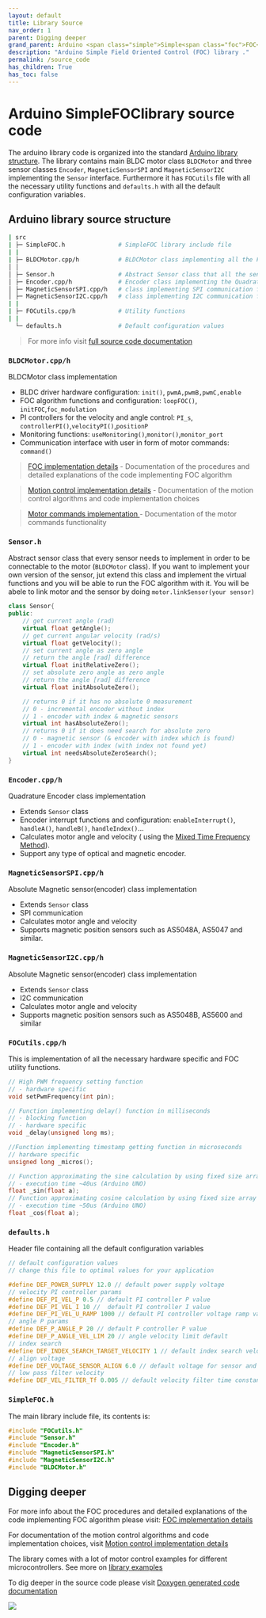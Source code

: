 ```yaml
---
layout: default
title: Library Source
nav_order: 1
parent: Digging deeper
grand_parent: Arduino <span class="simple">Simple<span class="foc">FOC</span>library</span>
description: "Arduino Simple Field Oriented Control (FOC) library ."
permalink: /source_code
has_children: True
has_toc: false
---
```


# Arduino <span class="simple">Simple<span class="foc">FOC</span>library</span> source code
The arduino library code is organized into the standard [Arduino library structure](https://github.com/arduino/Arduino/wiki/Library-Manager-FAQ). 
The library contains main BLDC motor class `BLDCMotor` and  three sensor classes `Encoder`, `MagneticSensorSPI` and `MagneticSensorI2C` implementing the `Sensor` interface. Furthermore it has `FOCutils` file with all the necessary utility functions and `defaults.h` with all the default configuration variables.

## Arduino library source structure
```sh
| src
| ├─ SimpleFOC.h               # SimpleFOC library include file
| |
| ├─ BLDCMotor.cpp/h           # BLDCMotor class implementing all the FOC operations
│ │ 
│ ├─ Sensor.h                  # Abstract Sensor class that all the sensors implement
│ ├─ Encoder.cpp/h             # Encoder class implementing the Quadrature encoder operations
│ ├─ MagneticSensorSPI.cpp/h   # class implementing SPI communication for Magnetic sensors
│ ├─ MagneticSensorI2C.cpp/h   # class implementing I2C communication for Magnetic sensors
| |
| ├─ FOCutils.cpp/h            # Utility functions 
| |
  └─ defaults.h                # Default configuration values 
```

<blockquote class="info">For more info visit <a href="http://source.simplefoc.com/" target="_blank"> full source code documentation <i class="fa fa-external-link fa-sm"></i></a></blockquote>

### `BLDCMotor.cpp/h`
BLDCMotor class implementation
- BLDC driver hardware configuration: `init()`, `pwmA,pwmB,pwmC,enable`
- FOC algorithm functions and configuration: `loopFOC()`, `initFOC`,`foc_modulation`
- PI controllers for the velocity and angle control: `PI_s`, `controllerPI()`,`velocityPI()`,`positionP`
- Monitoring functions: `useMonitoring()`,`monitor()`,`monitor_port`
- Communication interface with user in form of motor commands: `command()`  

<blockquote class="info"><a href="foc_implementation"><i class="fa fa-copy"></i> FOC implementation details</a> - Documentation of the procedures and detailed explanations of the code implementing FOC algorithm 
</blockquote>
<blockquote class="info">
     <a href="motion_control_implementation"><i class="fa fa-copy"></i> Motion control implementation details</a> - Documentation of the motion control algorithms and code implementation choices
</blockquote><blockquote class="info">
     <a href="commands_source"><i class="fa fa-copy"></i> Motor commands implementation </a> - Documentation of the motor commands functionality
</blockquote>


### `Sensor.h`
Abstract sensor class that every sensor needs to implement in order to be connectable to the motor (`BLDCMotor` class). 
If you want to implement your own version of the sensor, jut extend this class and implement the virtual functions and you will be able to run the FOC algorithm with it.
You will be abele to link motor and the sensor by doing `motor.linkSensor(your sensor)`
```cpp
class Sensor{
public:
    // get current angle (rad) 
    virtual float getAngle();
    // get current angular velocity (rad/s)
    virtual float getVelocity();
    // set current angle as zero angle 
    // return the angle [rad] difference
    virtual float initRelativeZero();
    // set absolute zero angle as zero angle
    // return the angle [rad] difference
    virtual float initAbsoluteZero();

    // returns 0 if it has no absolute 0 measurement
    // 0 - incremental encoder without index
    // 1 - encoder with index & magnetic sensors
    virtual int hasAbsoluteZero();
    // returns 0 if it does need search for absolute zero
    // 0 - magnetic sensor (& encoder with index which is found)
    // 1 - encoder with index (with index not found yet)
    virtual int needsAbsoluteZeroSearch();
}
```

### `Encoder.cpp/h`
Quadrature Encoder class implementation  
- Extends `Sensor` class
- Encoder interrupt functions and configuration: `enableInterrupt()`, `handleA()`, `handleB()`, `handleIndex()`...
- Calculates motor angle and velocity ( using the [Mixed Time Frequency Method](https://github.com/askuric/Arduino-Mixed-Time-Frequency-Method)). 
- Support any type of optical and magnetic encoder. 

### `MagneticSensorSPI.cpp/h` 
Absolute Magnetic sensor(encoder) class implementation
- Extends `Sensor` class
- SPI communication 
- Calculates motor angle and velocity
- Supports magnetic position sensors such as AS5048A, AS5047 and similar. 

### `MagneticSensorI2C.cpp/h`
Absolute Magnetic sensor(encoder) class implementation
- Extends `Sensor` class
- I2C communication
- Calculates motor angle and velocity
- Supports magnetic position sensors such as AS5048B, AS5600 and similar 
   

### `FOCutils.cpp/h`
This is implementation of all the necessary hardware specific and FOC utility functions.
```cpp
// High PWM frequency setting function
// - hardware specific
void setPwmFrequency(int pin);

// Function implementing delay() function in milliseconds 
// - blocking function
// - hardware specific
void _delay(unsigned long ms);

//Function implementing timestamp getting function in microseconds
// hardware specific
unsigned long _micros();

// Function approximating the sine calculation by using fixed size array
// - execution time ~40us (Arduino UNO)
float _sin(float a);
// Function approximating cosine calculation by using fixed size array
// - execution time ~50us (Arduino UNO)
float _cos(float a);
```


### `defaults.h`
Header file containing all the default configuration variables
```cpp
// default configuration values
// change this file to optimal values for your application

#define DEF_POWER_SUPPLY 12.0 // default power supply voltage
// velocity PI controller params
#define DEF_PI_VEL_P 0.5 // default PI controller P value
#define DEF_PI_VEL_I 10 //  default PI controller I value
#define DEF_PI_VEL_U_RAMP 1000 // default PI controller voltage ramp value
// angle P params
#define DEF_P_ANGLE_P 20 // default P controller P value
#define DEF_P_ANGLE_VEL_LIM 20 // angle velocity limit default
// index search 
#define DEF_INDEX_SEARCH_TARGET_VELOCITY 1 // default index search velocity
// align voltage
#define DEF_VOLTAGE_SENSOR_ALIGN 6.0 // default voltage for sensor and motor zero alignment
// low pass filter velocity
#define DEF_VEL_FILTER_Tf 0.005 // default velocity filter time constant
```

### `SimpleFOC.h`
The main library include file, its contents is:
```cpp
#include "FOCutils.h"
#include "Sensor.h"
#include "Encoder.h"
#include "MagneticSensorSPI.h"
#include "MagneticSensorI2C.h"
#include "BLDCMotor.h"
```


## Digging deeper

For more info about the FOC procedures and detailed explanations of the code implementing FOC algorithm please visit: <a href="foc_implementation"> FOC implementation details <i class="fa fa-external-link fa-sm"></i></a>

For documentation of the motion control algorithms and code implementation choices, visit <a href="motion_control_implementation"> Motion control implementation details <i class="fa fa-external-link fa-sm"></i></a>

The library comes with a lot of motor control examples for different microcontrollers. See more on [library examples <i class="fa fa-external-link"></i>](library_examples)

To dig deeper in the source code please visit <a href="http://source.simplefoc.com/" target="_blank"> Doxygen generated code documentation <i class="fa fa-external-link fa-sm"></i></a>

<div class="image_icon width80" >
    <a href="http://source.simplefoc.com/" target="_blank">
        <img src="extras/Images/source_docs.jpg" >
        <i class="fa fa-external-link-square fa-2x"></i>
    </a>
</div>

